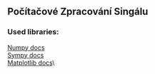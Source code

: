 ## Počítačové Zpracování Singálu

### Used libraries:

[Numpy docs](https://numpy.org/doc/2.3/user/index.html)\
[Sympy docs](https://docs.sympy.org/latest/index.html)\
[Matplotlib docs](https://matplotlib.org/stable/index.html)\
